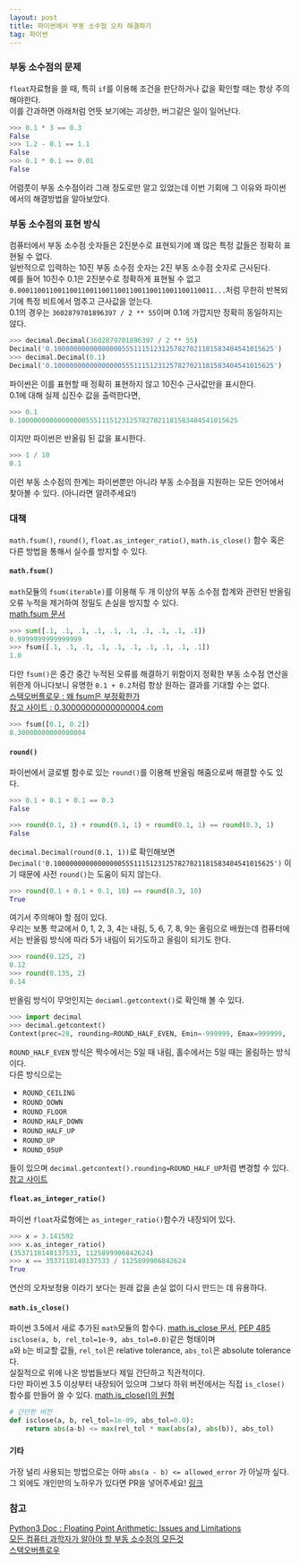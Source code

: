 ```yaml
---
layout: post
title: 파이썬에서 부동 소수점 오차 해결하기
tag: 파이썬
---
```


### 부동 소수점의 문제
`float`자료형을 쓸 때, 특히 `if`를 이용해 조건을 판단하거나 값을 확인할 때는 항상 주의해야한다.  
이를 간과하면 아래처럼 언뜻 보기에는 괴상한, 버그같은 일이 일어난다.

```python
>>> 0.1 * 3 == 0.3
False
>>> 1.2 - 0.1 == 1.1
False
>>> 0.1 * 0.1 == 0.01
False
```
어렴풋이 부동 소수점이라 그래 정도로만 알고 있었는데 이번 기회에 그 이유와 파이썬에서의 해결방법을 알아보았다.

### 부동 소수점의 표현 방식
컴퓨터에서 부동 소수점 숫자들은 2진분수로 표현되기에 꽤 많은 특정 값들은 정확히 표현될 수 없다.  
일반적으로 입력하는 10진 부동 소수점 숫자는 2진 부동 소수점 숫자로 근사된다.  
예를 들어 10진수 0.1은 2진분수로 정확하게 표현될 수 없고 `0.0001100110011001100110011001100110011001100110011...`처럼 무한히 반복되기에 특정 비트에서 멈추고 근사값을 얻는다.  
0.1의 경우는 `3602879701896397 / 2 ** 55`이며 0.1에 가깝지만 정확히 동일하지는 않다.

```python
>>> decimal.Decimal(3602879701896397 / 2 ** 55)
Decimal('0.1000000000000000055511151231257827021181583404541015625')
>>> decimal.Decimal(0.1)
Decimal('0.1000000000000000055511151231257827021181583404541015625')
```

파이썬은 이를 표현할 때 정확히 표현하지 않고 10진수 근사값만을 표시한다.  
0.1에 대해 실제 십진수 값을 출력한다면,

```python
>>> 0.1
0.1000000000000000055511151231257827021181583404541015625
```

이지만 파이썬은 반올림 된 값을 표시한다.

```python
>>> 1 / 10
0.1
```

이런 부동 소수점의 한계는 파이썬뿐만 아니라 부동 소수점을 지원하는 모든 언어에서 찾아볼 수 있다. (아니라면 알려주세요!)

### 대책
`math.fsum()`, `round()`, `float.as_integer_ratio()`, `math.is_close()` 함수 혹은 다른 방법을 통해서 실수를 방지할 수 있다.


#### `math.fsum()`
`math`모듈의 `fsum(iterable)`를 이용해 두 개 이상의 부동 소수점 합계와 관련된 반올림 오류 누적을 제거하여 정밀도 손실을 방지할 수 있다.  
[math.fsum 문서](https://docs.python.org/3/library/math.html#math.fsum)  

```python
>>> sum([.1, .1, .1, .1, .1, .1, .1, .1, .1, .1])
0.9999999999999999
>>> fsum([.1, .1, .1, .1, .1, .1, .1, .1, .1, .1])
1.0
```

다만 `fsum()`은 중간 중간 누적된 오류를 해결하기 위함이지 정확한 부동 소수점 연산을 위한게 아니다보니 유명한 `0.1 + 0.2`처럼 항상 원하는 결과를 기대할 수는 없다.  
[스택오버플로우 : 왜 fsum은 부정확한가 ](http://stackoverflow.com/questions/34650535/python2-math-fsum-not-accurate)  
[참고 사이트 : 0.30000000000000004.com](http://0.30000000000000004.com/)  

```python
>>> fsum([0.1, 0.2])
0.30000000000000004
```


#### `round()`
파이썬에서 글로벌 함수로 있는 `round()`를 이용해 반올림 해줌으로써 해결할 수도 있다.

```python
>>> 0.1 + 0.1 + 0.1 == 0.3
False

>>> round(0.1, 1) + round(0.1, 1) + round(0.1, 1) == round(0.3, 1)
False
```

`decimal.Decimal(round(0.1, 1))`로 확인해보면 `Decimal('0.1000000000000000055511151231257827021181583404541015625')` 이기 때문에 사전 `round()`는 도움이 되지 않는다.

```python
>>> round(0.1 + 0.1 + 0.1, 10) == round(0.3, 10)
True
```

여기서 주의해야 할 점이 있다.  
우리는 보통 학교에서 0, 1, 2, 3, 4는 내림, 5, 6, 7, 8, 9는 올림으로 배웠는데
컴퓨터에서는 반올림 방식에 따라 5가 내림이 되기도하고 올림이 되기도 한다.

```python
>>> round(0.125, 2)
0.12
>>> round(0.135, 2)
0.14
```

반올림 방식이 무엇인지는 `deciaml.getcontext()`로 확인해 볼 수 있다.

```python
>>> import decimal
>>> decimal.getcontext()
Context(prec=28, rounding=ROUND_HALF_EVEN, Emin=-999999, Emax=999999, ...)
```

`ROUND_HALF_EVEN` 방식은 짝수에서는 5일 때 내림, 홀수에서는 5일 때는 올림하는 방식이다.  
다른 방식으로는 

- `ROUND_CEILING`
- `ROUND_DOWN`
- `ROUND_FLOOR`
- `ROUND_HALF_DOWN`
- `ROUND_HALF_UP`
- `ROUND_UP`
- `ROUND_05UP`

들이 있으며 `decimal.getcontext().rounding=ROUND_HALF_UP`처럼 변경할 수 있다.
[참고 사이트](https://blog.udemy.com/python-round/)


#### `float.as_integer_ratio()`
파이썬 `float`자료형에는 `as_integer_ratio()`함수가 내장되어 있다.

```python
>>> x = 3.141592
>>> x.as_integer_ratio()
(3537118140137533, 1125899906842624)
>>> x == 3537118140137533 / 1125899906842624
True
```

연산의 오차보정용 이라기 보다는 원래 값을 손실 없이 다시 만드는 데 유용하다.


#### `math.is_close()`
파이썬 3.5에서 새로 추가된 `math`모듈의 함수다. [math.is_close 문서](https://docs.python.org/3/library/math.html#math.isclose), [PEP 485](https://www.python.org/dev/peps/pep-0485/)  
`isclose(a, b, rel_tol=1e-9, abs_tol=0.0)`같은 형태이며  
`a`와 `b`는 비교할 값들, `rel_tol`은 relative tolerance, `abs_tol`은 absolute tolerance다.  
실질적으로 위에 나온 방법들보다 제일 간단하고 직관적이다.  
다만 파이썬 3.5 이상부터 내장되어 있으며 그보다 하위 버전에서는 직접 `is_close()`함수를 만들어 쓸 수 있다. [math.is_close()의 원형](https://github.com/PythonCHB/close_pep/blob/master/is_close.py)

```python
# 간단한 버전
def isclose(a, b, rel_tol=1e-09, abs_tol=0.0):
    return abs(a-b) <= max(rel_tol * max(abs(a), abs(b)), abs_tol)
```

#### 기타
가장 널리 사용되는 방법으로는 아마 `abs(a - b) <= allowed_error` 가 아닐까 싶다.  
그 외에도 개인만의 노하우가 있다면 PR을 넣어주세요! [링크](https://github.com/JungWinter/JungWinter.github.io)

### 참고
[Python3 Doc : Floating Point Arithmetic: Issues and Limitations](https://docs.python.org/3/tutorial/floatingpoint.html)  
[모든 컴퓨터 과학자가 알아야 할 부동 소수점의 모든것](https://app.box.com/s/vlij64akloz25k0fmk24o1fqxdndg8ie)  
[스택오버플로우](http://stackoverflow.com/questions/5595425/what-is-the-best-way-to-compare-floats-for-almost-equality-in-python)
